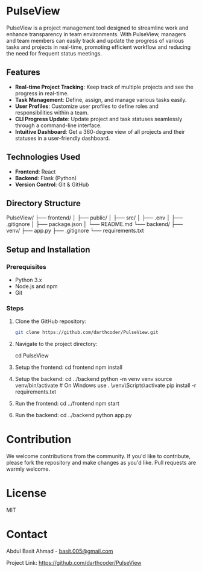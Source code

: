 # PulseView

PulseView is a project management tool designed to streamline work and enhance transparency in team environments. With PulseView, managers and team members can easily track and update the progress of various tasks and projects in real-time, promoting efficient workflow and reducing the need for frequent status meetings.

## Features

- **Real-time Project Tracking**: Keep track of multiple projects and see the progress in real-time.
- **Task Management**: Define, assign, and manage various tasks easily.
- **User Profiles**: Customize user profiles to define roles and responsibilities within a team.
- **CLI Progress Update**: Update project and task statuses seamlessly through a command-line interface.
- **Intuitive Dashboard**: Get a 360-degree view of all projects and their statuses in a user-friendly dashboard.

## Technologies Used

- **Frontend**: React
- **Backend**: Flask (Python)
- **Version Control**: Git & GitHub

## Directory Structure
PulseView/
├── frontend/
│ ├── public/
│ ├── src/
│ ├── .env
│ ├── .gitignore
│ ├── package.json
│ └── README.md
└── backend/
├── venv/
├── app.py
├── .gitignore
└── requirements.txt



## Setup and Installation

### Prerequisites

- Python 3.x
- Node.js and npm
- Git

### Steps

1. Clone the GitHub repository:

   ```sh
   git clone https://github.com/darthcoder/PulseView.git

2. Navigate to the project directory:

    cd PulseView

3. Setup the frontend:
    cd frontend
    npm install
4. Setup the backend:
    cd ../backend
    python -m venv venv
    source venv/bin/activate  # On Windows use . \venv\Scripts\activate
    pip install -r requirements.txt
5. Run the frontend:
    cd ../frontend
    npm start
6. Run the backend:
    cd ../backend
    python app.py


# Contribution

We welcome contributions from the community. If you'd like to contribute, please fork the repository and make changes as you'd like. Pull requests are warmly welcome.

# License

MIT

# Contact

Abdul Basit Ahmad - basit.005@gmail.com

Project Link: https://github.com/darthcoder/PulseView

 


